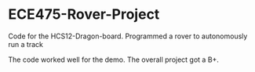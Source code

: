 # ECE475-Rover-Project
Code for the HCS12-Dragon-board. Programmed a rover to autonomously run a track

The code worked well for the demo. The overall project got a B+.
